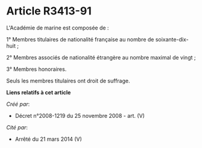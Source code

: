 # Article R3413-91

L'Académie de marine est composée de :

1° Membres titulaires de nationalité française au nombre de soixante-dix-huit ;

2° Membres associés de nationalité étrangère au nombre maximal de vingt ;

3° Membres honoraires.

Seuls les membres titulaires ont droit de suffrage.

**Liens relatifs à cet article**

_Créé par_:

  - Décret n°2008-1219 du 25 novembre 2008 - art. (V)

_Cité par_:

  - Arrêté du 21 mars 2014 (V)
